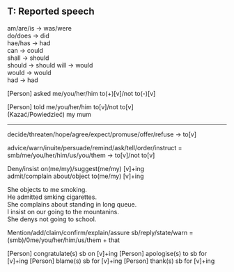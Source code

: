 ## T: Reported speech

am/are/is → was/were  
do/does → did  
hae/has → had  
can → could  
shall → should  
should → should
will → would  
would → would  
had → had  

[Person] asked me/you/her/him to(+)[v]/not to(-)[v]  

[Person] told me/you/her/him to[v]/not to[v]  
(Kazać/Powiedzieć) my mum  

---
decide/threaten/hope/agree/expect/promuse/offer/refuse → to[v]  

advice/warn/inuite/persuade/remind/ask/tell/order/instruct = smb/me/you/her/him/us/you/them → to[v]/not to[v]  

Deny/insist on(me/my)/suggest(me/my) [v]+ing   
admit/complain about/object to(me/my) [v]+ing  

She objects to me smoking.  
He admitted smking cigarettes.  
She complains about standing in long queue.  
I insist on our going to the mountanins.  
She denys not going to school.  

Mention/add/claim/confirm/explain/assure sb/reply/state/warn = (smb)/0me/you/her/him/us/them + that  

[Person] congratulate(s) sb on [v]+ing
[Person] apologise(s) to sb for [v]+ing
[Person] blame(s) sb for [v]+ing
[Person] thank(s) sb for [v]+ing

